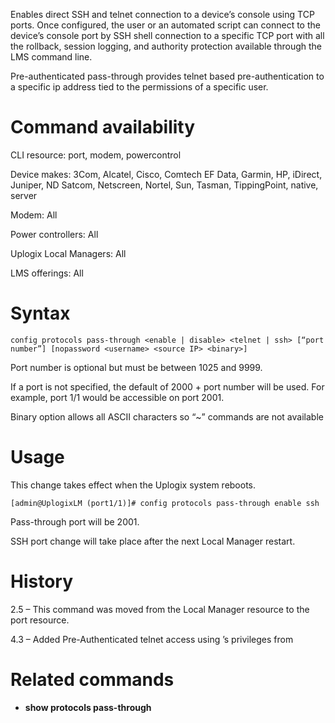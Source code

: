 <!-- 5.4 -->

Enables direct SSH and telnet connection to a device’s console using TCP ports. Once configured, the user or an automated script can connect to the device’s console port by SSH shell connection to a specific TCP port with all the rollback, session logging, and authority protection available through the LMS command line.

Pre-authenticated pass-through provides telnet based pre-authentication to a specific ip address tied to the permissions of a specific user. 

# Command availability 

CLI resource: port, modem, powercontrol

Device makes: 3Com, Alcatel, Cisco, Comtech EF Data, Garmin, HP, iDirect, Juniper, ND Satcom, Netscreen, Nortel, Sun, Tasman, TippingPoint, native, server

Modem: All

Power controllers: All

Uplogix Local Managers: All

LMS offerings: All

# Syntax 

```
config protocols pass-through <enable | disable> <telnet | ssh> [“port number”] [nopassword <username> <source IP> <binary>]
```

Port number is optional but must be between 1025 and 9999.

If a port is not specified, the default of 2000 + port number will be used. For example, port 1/1 would be accessible on port 2001.

Binary option allows all ASCII characters so “~” commands are not available

# Usage 

This change takes effect when the Uplogix system reboots.

```
[admin@UplogixLM (port1/1)]# config protocols pass-through enable ssh
```

Pass-through port will be 2001.

SSH port change will take place after the next Local Manager restart.

# History 

2.5 – This command was moved from the Local Manager resource to the port resource.

4.3 – Added Pre-Authenticated telnet access using <username>’s privileges from <source IP>

# Related commands 

- **show protocols pass-through**
